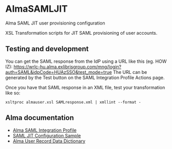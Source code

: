 # AlmaSAMLJIT
Alma SAML JIT user provisioning configuration

XSL Transformation scripts for JIT SAML provisioning of user accounts.

## Testing and development
You can get the SAML response from the IdP using a URL like this (eg. HOW IZ):
https://wrlc-hu.alma.exlibrisgroup.com/mng/login?auth=SAML&idpCode=HUAzSSO&test_mode=true
The URL can be generated by the Test button on the SAML Integration Profile Actions page.

Once you have that SAML response in an XML file, test your transformation like so:
```
xsltproc almauser.xsl SAMLresponse.xml | xmllint --format -
```

## Alma documentation
* [Alma SAML Integration Profile](https://knowledge.exlibrisgroup.com/Alma/Product_Documentation/010Alma_Online_Help_(English)/090Integrations_with_External_Systems/060Authentication/020SAML-Based_Single_Sign-On_Sign-Off)
* [SAML JIT Configuration Sample](https://developers.exlibrisgroup.com/blog/saml-jit-just-in-time-configuration-sample/)
* [Alma User Record Data Dictionary](https://developers.exlibrisgroup.com/alma/apis/docs/xsd/rest_user.xsd/)

